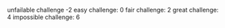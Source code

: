 unfailable challenge -2
easy challenge: 0
fair challenge: 2
great challenge: 4
impossible challenge: 6